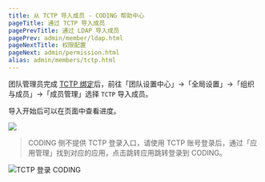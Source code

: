 ```yaml
---
title: 从 TCTP 导入成员 - CODING 帮助中心
pageTitle: 通过 TCTP 导入成员
pagePrevTitle: 通过 LDAP 导入成员
pagePrev: admin/member/ldap.html
pageNextTitle: 权限配置
pageNext: admin/permission.html
alias: admin/members/tctp.html
---
```


团队管理员完成 [TCTP 绑定](/docs/admin/service-integration/tctp.html)后，前往「团队设置中心」->「全局设置」->「组织与成员」->「成员管理」选择 `TCTP` 导入成员。


导入开始后可以在页面中查看进度。

![](https://help-assets.codehub.cn/enterprise/20210812190151.png)

> CODING 侧不提供 TCTP 登录入口，请使用 TCTP 账号登录后，通过「应用管理」找到对应的应用，点击跳转应用跳转登录到 CODING。

![TCTP 登录 CODING](https://help-assets.codehub.cn/enterprise/20210810114052.png)

